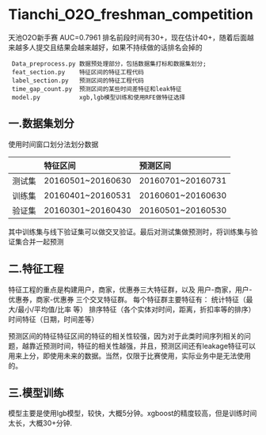 # Tianchi_O2O_freshman_competition
天池O2O新手赛    AUC=0.7961 排名前段时间有30+，现在估计40+，随着后面越来越多人提交且结果会越来越好，如果不持续做的话排名会掉的

     Data_preprocess.py 数据预处理部分，包括数据集打标和数据集划分;
     feat_section.py    特征区间的特征工程代码
     label_section.py   预测区间的特征工程代码
     time_gap_count.py  预测区间的某些时间差特征和leak特征
     model.py           xgb,lgb模型训练和使用RFE做特征选择

## 一.数据集划分
   使用时间窗口划分法划分数据
   
   | |特征区间|预测区间|
   |:---|:---|:---|
   |测试集|20160501~20160630|20160701~20160731|
   |训练集|20160401~20160531|20160601~20160630|
   |验证集|20160301~20160430|20160501~20160530|
   
   其中训练集与线下验证集可以做交叉验证。最后对测试集做预测时，将训练集与验证集合并一起预测
   
 ## 二.特征工程
   特征工程的重点是构建用户，商家，优惠券三大特征群，以及 用户-商家，用户-优惠券，商家-优惠券 三个交叉特征群。
   每个特征群主要特征有：
   统计特征（最大/最小/平均值/比率 等）
   排序特征（各个实体对时间，距离，折扣率等的排序）
   时间特征（日期，时间差等）
   
   预测区间的特征特征区间的特征的相关性较强，因为对于此类时间序列相关的问题，越靠近预测时间，特征的相关性越强，并且，预测区间还有leakage特征可以用来上分，即使用未来的数据。当然，仅限于比赛使用，实际业务中是无法使用的。
   
## 三.模型训练
   模型主要是使用lgb模型，较快，大概5分钟。xgboost的精度较高，但是训练时间太长，大概30+分钟.
   
